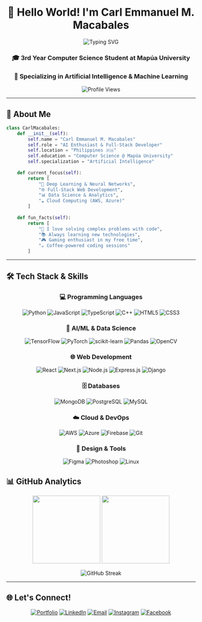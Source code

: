 <div align="center">
  
# 👋 Hello World! I'm Carl Emmanuel M. Macabales

<img src="https://readme-typing-svg.herokuapp.com?font=Fira+Code&size=22&duration=3000&pause=1000&color=2E9EF7&center=true&vCenter=true&width=600&lines=AI+Enthusiast+%26+Computer+Science+Student;Full-Stack+Developer;Machine+Learning+Explorer;Always+Learning+Something+New!" alt="Typing SVG" />

### 🎓 3rd Year Computer Science Student at Mapúa University
### 🤖 Specializing in Artificial Intelligence & Machine Learning

<img src="https://komarev.com/ghpvc/?username=clivebixby0&label=Profile%20views&color=0e75b6&style=flat" alt="Profile Views" />

</div>

---

## 🚀 About Me

```python
class CarlMacabales:
    def __init__(self):
        self.name = "Carl Emmanuel M. Macabales"
        self.role = "AI Enthusiast & Full-Stack Developer"
        self.location = "Philippines 🇵🇭"
        self.education = "Computer Science @ Mapúa University"
        self.specialization = "Artificial Intelligence"
        
    def current_focus(self):
        return [
            "🧠 Deep Learning & Neural Networks",
            "🌐 Full-Stack Web Development", 
            "📊 Data Science & Analytics",
            "☁️ Cloud Computing (AWS, Azure)"
        ]
    
    def fun_facts(self):
        return [
            "🎯 I love solving complex problems with code",
            "📚 Always learning new technologies",
            "🎮 Gaming enthusiast in my free time",
            "☕ Coffee-powered coding sessions"
        ]
```

---

## 🛠️ Tech Stack & Skills

<div align="center">

### 💻 Programming Languages
![Python](https://img.shields.io/badge/Python-3776AB?style=for-the-badge&logo=python&logoColor=white)
![JavaScript](https://img.shields.io/badge/JavaScript-F7DF1E?style=for-the-badge&logo=javascript&logoColor=black)
![TypeScript](https://img.shields.io/badge/TypeScript-007ACC?style=for-the-badge&logo=typescript&logoColor=white)
![C++](https://img.shields.io/badge/C++-00599C?style=for-the-badge&logo=cplusplus&logoColor=white)
![HTML5](https://img.shields.io/badge/HTML5-E34F26?style=for-the-badge&logo=html5&logoColor=white)
![CSS3](https://img.shields.io/badge/CSS3-1572B6?style=for-the-badge&logo=css3&logoColor=white)

### 🤖 AI/ML & Data Science
![TensorFlow](https://img.shields.io/badge/TensorFlow-FF6F00?style=for-the-badge&logo=tensorflow&logoColor=white)
![PyTorch](https://img.shields.io/badge/PyTorch-EE4C2C?style=for-the-badge&logo=pytorch&logoColor=white)
![scikit-learn](https://img.shields.io/badge/scikit--learn-F7931E?style=for-the-badge&logo=scikit-learn&logoColor=white)
![Pandas](https://img.shields.io/badge/Pandas-150458?style=for-the-badge&logo=pandas&logoColor=white)
![OpenCV](https://img.shields.io/badge/OpenCV-27338e?style=for-the-badge&logo=OpenCV&logoColor=white)

### 🌐 Web Development
![React](https://img.shields.io/badge/React-20232A?style=for-the-badge&logo=react&logoColor=61DAFB)
![Next.js](https://img.shields.io/badge/Next.js-000000?style=for-the-badge&logo=nextdotjs&logoColor=white)
![Node.js](https://img.shields.io/badge/Node.js-43853D?style=for-the-badge&logo=node.js&logoColor=white)
![Express.js](https://img.shields.io/badge/Express.js-404D59?style=for-the-badge&logo=express&logoColor=white)
![Django](https://img.shields.io/badge/Django-092E20?style=for-the-badge&logo=django&logoColor=white)

### 🗄️ Databases
![MongoDB](https://img.shields.io/badge/MongoDB-4EA94B?style=for-the-badge&logo=mongodb&logoColor=white)
![PostgreSQL](https://img.shields.io/badge/PostgreSQL-316192?style=for-the-badge&logo=postgresql&logoColor=white)
![MySQL](https://img.shields.io/badge/MySQL-00000F?style=for-the-badge&logo=mysql&logoColor=white)

### ☁️ Cloud & DevOps
![AWS](https://img.shields.io/badge/AWS-232F3E?style=for-the-badge&logo=amazon-aws&logoColor=white)
![Azure](https://img.shields.io/badge/Azure-0078D4?style=for-the-badge&logo=microsoft-azure&logoColor=white)
![Firebase](https://img.shields.io/badge/Firebase-039BE5?style=for-the-badge&logo=Firebase&logoColor=white)
![Git](https://img.shields.io/badge/Git-F05032?style=for-the-badge&logo=git&logoColor=white)

### 🎨 Design & Tools
![Figma](https://img.shields.io/badge/Figma-F24E1E?style=for-the-badge&logo=figma&logoColor=white)
![Photoshop](https://img.shields.io/badge/Adobe%20Photoshop-31A8FF?style=for-the-badge&logo=Adobe%20Photoshop&logoColor=black)
![Linux](https://img.shields.io/badge/Linux-FCC624?style=for-the-badge&logo=linux&logoColor=black)

</div>

## 📊 GitHub Analytics

<div align="center">
  
<img height="180em" src="https://github-readme-stats.vercel.app/api?username=clivebixby0&show_icons=true&theme=tokyonight&include_all_commits=true&count_private=true"/>
<img height="180em" src="https://github-readme-stats.vercel.app/api/top-langs/?username=clivebixby0&layout=compact&langs_count=8&theme=tokyonight"/>

</div>

<div align="center">
  
![GitHub Streak](https://github-readme-streak-stats.herokuapp.com/?user=clivebixby0&theme=tokyonight)

</div>

---

## 🌐 Let's Connect!

<div align="center">

[![Portfolio](https://img.shields.io/badge/Portfolio-FF5722?style=for-the-badge&logo=todoist&logoColor=white)](https://cemmacabales.tech)
[![LinkedIn](https://img.shields.io/badge/LinkedIn-0077B5?style=for-the-badge&logo=linkedin&logoColor=white)](https://linkedin.com/in/carl-emmanuel-macabales)
[![Email](https://img.shields.io/badge/Email-D14836?style=for-the-badge&logo=gmail&logoColor=white)](mailto:carlmacabales31@gmail.com)
[![Instagram](https://img.shields.io/badge/Instagram-E4405F?style=for-the-badge&logo=instagram&logoColor=white)](https://instagram.com/crlemmanuel_)
[![Facebook](https://img.shields.io/badge/Facebook-1877F2?style=for-the-badge&logo=facebook&logoColor=white)](https://fb.com/carl.macabales)

</div>
